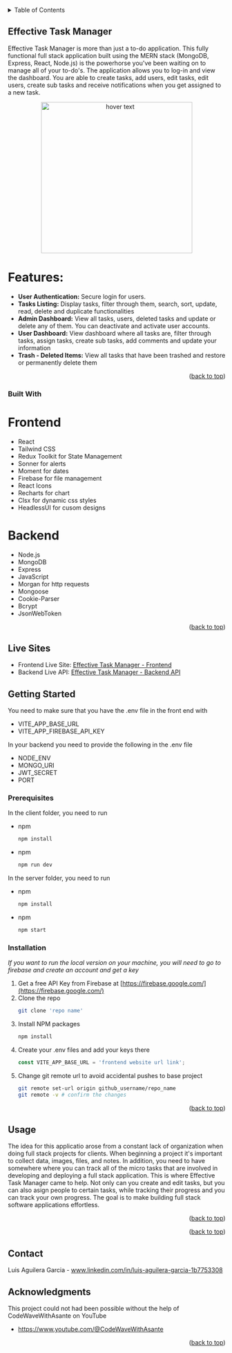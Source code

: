 <!-- Improved compatibility of back to top link: See: https://github.com/othneildrew/Best-README-Template/pull/73 -->
<a id="readme-top"></a>

<!-- TABLE OF CONTENTS -->
<details>
  <summary>Table of Contents</summary>
  <ol>
    <li>
      <a href="#about-the-project">About The Project</a>
      <ul>
        <li><a href="#built-with">Built With</a></li>
      </ul>
    </li>
    <li>
      <a href="#getting-started">Getting Started</a>
      <ul>
        <li><a href="#prerequisites">Prerequisites</a></li>
        <li><a href="#installation">Installation</a></li>
      </ul>
    </li>
    <li><a href="#usage">Usage</a></li>
    <li><a href="#contact">Contact</a></li>
    <li><a href="#acknowledgments">Acknowledgments</a></li>
  </ol>
</details>

<!-- ABOUT THE PROJECT -->
## Effective Task Manager

Effective Task Manager is more than just a to-do application. This fully functional full stack application built using the MERN stack (MongoDB, Express, React, Node.js) is the powerhorse you've been waiting on to manage all of your to-do's. The application allows you to log-in and view the dashboard. You are able to create tasks, add users, edit tasks, edit users, create sub tasks and receive notifications when you get assigned to a new task. 

<p align="center">
  <img src="https://i.postimg.cc/VkBXQW2b/taskmanagerperscholas.png" width="350" title="hover text">
</p>

# Features:

* <b>User Authentication:</b> Secure login for users. 
* <b>Tasks Listing:</b> Display tasks, filter through them, search, sort, update, read, delete and duplicate functionalities
* <b>Admin Dashboard:</b> View all tasks, users, deleted tasks and update or delete any of them. You can deactivate and activate user accounts. 
* <b>User Dashboard:</b> View dashboard where all tasks are, filter through tasks, assign tasks, create sub tasks, add comments and update your information
* <b>Trash - Deleted Items:</b> View all tasks that have been trashed and restore or permanently delete them

<p align="right">(<a href="#readme-top">back to top</a>)</p>


### Built With

# Frontend

* React
* Tailwind CSS
* Redux Toolkit for State Management 
* Sonner for alerts 
* Moment for dates
* Firebase for file management 
* React Icons
* Recharts for chart
* Clsx for dynamic css styles
* HeadlessUI for cusom designs

# Backend

* Node.js
* MongoDB
* Express
* JavaScript
* Morgan for http requests 
* Mongoose 
* Cookie-Parser
* Bcrypt
* JsonWebToken


<p align="right">(<a href="#readme-top">back to top</a>)</p>


## Live Sites 

* Frontend Live Site: <a href="https://mern-perscholas-capstone-taskmanager.netlify.app/">Effective Task Manager - Frontend</a>
* Backend Live API: <a href="https://perscholascapstonebackend.onrender.com/"> Effective Task Manager - Backend API</a>

<!-- GETTING STARTED -->
## Getting Started

You need to make sure that you have the .env file in the front end with
  * VITE_APP_BASE_URL
  * VITE_APP_FIREBASE_API_KEY

In your backend you need to provide the following in the .env file 
  * NODE_ENV
  * MONGO_URI
  * JWT_SECRET
  * PORT

### Prerequisites

In the client folder, you need to run
* npm
  ```sh
  npm install
  ```
* npm
  ```sh
  npm run dev
  ```

In the server folder, you need to run
* npm
  ```sh
  npm install
  ```
* npm
  ```sh
  npm start
  ```


### Installation

_If you want to run the local version on your machine, you will need to go to firebase and create an account and get a key_

1. Get a free API Key from Firebase at [https://firebase.google.com/](https://firebase.google.com/)
2. Clone the repo
   ```sh
   git clone 'repo name'
   ```
3. Install NPM packages
   ```sh
   npm install
   ```
4. Create your .env files and add your keys there
   ```js
   const VITE_APP_BASE_URL = 'frontend website url link';
   ```
5. Change git remote url to avoid accidental pushes to base project
   ```sh
   git remote set-url origin github_username/repo_name
   git remote -v # confirm the changes
   ```

<p align="right">(<a href="#readme-top">back to top</a>)</p>



<!-- USAGE EXAMPLES -->
## Usage

The idea for this applicatio arose from a constant lack of organization when doing full stack projects for clients. When beginning a project it's important to collect data, images, files, and notes. In addition, you need to have somewhere where you can track all of the micro tasks that are involved in developing and deploying a full stack application. This is where Effective Task Manager came to help. Not only can you create and edit tasks, but you can also asign people to certain tasks, while tracking their progress and you can track your own progress. The goal is to make building full stack software applications effortless. 

<p align="right">(<a href="#readme-top">back to top</a>)</p>

<p align="right">(<a href="#readme-top">back to top</a>)</p>


<!-- CONTACT -->
## Contact

Luis Aguilera Garcia - www.linkedin.com/in/luis-aguilera-garcia-1b7753308

<!-- ACKNOWLEDGMENTS -->
## Acknowledgments

This project could not had been possible without the help of CodeWaveWithAsante on YouTube

* https://www.youtube.com/@CodeWaveWithAsante 

<p align="right">(<a href="#readme-top">back to top</a>)</p>
